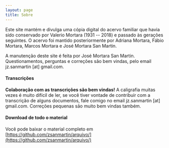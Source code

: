 ```yaml
---
layout: page
title: Sobre
---
```


Este site mantém e divulga uma cópia digital do acervo familiar que havia sido conservado por Valerio Mortara (1931 -- 2018) e passado às gerações seguintes. O acervo foi mantido posteriormente por Adriana Mortara, Fábio Mortara, Marcos Mortara e José Mortara San Martin.

A manutenção deste site é feita por José Mortara San Martin. Questionamentos, perguntas e correções são bem vindas, pelo email jz.sanmartin [at] gmail.com.

#### Transcrições

**Colaboração com as transcrições são bem vindas!** A caligrafia muitas vezes é muito difícil de ler, se você tiver vontade de contribuir com a transcrição de alguns documentos, fale comigo no email jz.sanmartin [at] gmail.com. Correções pequenas são muito bem vindas também.

#### Download de todo o material

Você pode baixar o material completo em [https://github.com/zsanmartin/arquivo/](https://github.com/zsanmartin/arquivo/)
